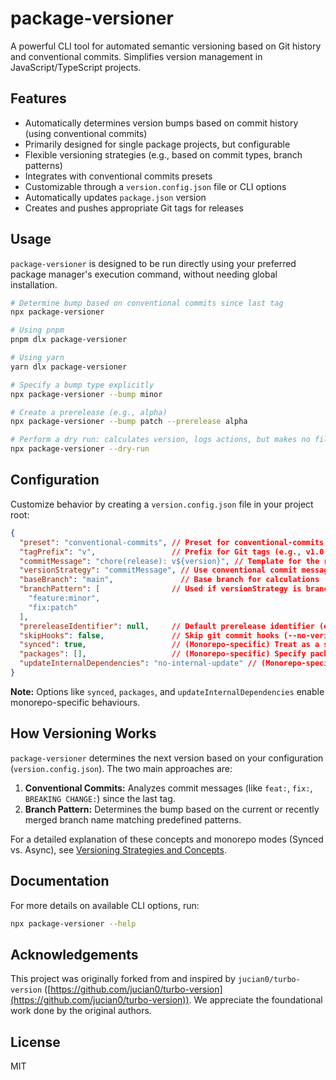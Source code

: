 # package-versioner

A powerful CLI tool for automated semantic versioning based on Git history and conventional commits. Simplifies version management in JavaScript/TypeScript projects.

## Features

- Automatically determines version bumps based on commit history (using conventional commits)
- Primarily designed for single package projects, but configurable
- Flexible versioning strategies (e.g., based on commit types, branch patterns)
- Integrates with conventional commits presets
- Customizable through a `version.config.json` file or CLI options
- Automatically updates `package.json` version
- Creates and pushes appropriate Git tags for releases

## Usage

`package-versioner` is designed to be run directly using your preferred package manager's execution command, without needing global installation.

```bash
# Determine bump based on conventional commits since last tag
npx package-versioner

# Using pnpm
pnpm dlx package-versioner

# Using yarn
yarn dlx package-versioner

# Specify a bump type explicitly
npx package-versioner --bump minor

# Create a prerelease (e.g., alpha)
npx package-versioner --bump patch --prerelease alpha

# Perform a dry run: calculates version, logs actions, but makes no file changes or Git commits/tags
npx package-versioner --dry-run
```



## Configuration

Customize behavior by creating a `version.config.json` file in your project root:

```json
{
  "preset": "conventional-commits", // Preset for conventional-commits analysis
  "tagPrefix": "v",                 // Prefix for Git tags (e.g., v1.0.0)
  "commitMessage": "chore(release): v${version}", // Template for the release commit (defaults to this if omitted)
  "versionStrategy": "commitMessage", // Use conventional commit messages (default) or "branchPattern"
  "baseBranch": "main",               // Base branch for calculations
  "branchPattern": [                // Used if versionStrategy is branchPattern
    "feature:minor", 
    "fix:patch"
  ],
  "prereleaseIdentifier": null,     // Default prerelease identifier (e.g., "beta")
  "skipHooks": false,               // Skip git commit hooks (--no-verify)
  "synced": true,                   // (Monorepo-specific) Treat as a single synchronized unit
  "packages": [],                   // (Monorepo-specific) Specify packages (not typical for single repo)
  "updateInternalDependencies": "no-internal-update" // (Monorepo-specific) How to handle workspace deps
}
```

**Note:** Options like `synced`, `packages`, and `updateInternalDependencies` enable monorepo-specific behaviours.

## How Versioning Works

`package-versioner` determines the next version based on your configuration (`version.config.json`). The two main approaches are:

1.  **Conventional Commits:** Analyzes commit messages (like `feat:`, `fix:`, `BREAKING CHANGE:`) since the last tag.
2.  **Branch Pattern:** Determines the bump based on the current or recently merged branch name matching predefined patterns.

For a detailed explanation of these concepts and monorepo modes (Synced vs. Async), see [Versioning Strategies and Concepts](./docs/VERSIONING_STRATEGIES.md).

## Documentation

For more details on available CLI options, run:

```bash
npx package-versioner --help
```

## Acknowledgements

This project was originally forked from and inspired by `jucian0/turbo-version` ([https://github.com/jucian0/turbo-version](https://github.com/jucian0/turbo-version)). We appreciate the foundational work done by the original authors.

## License

MIT
